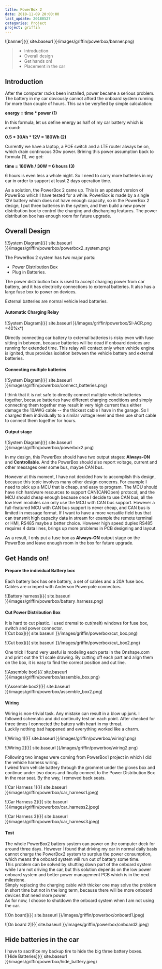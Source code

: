 ```yaml
---
title: PowerBox 2
date: 2018-11-09 20:00:00
last_update: 20180527
categories: Project
project: griffin
---
```


![banner]({{ site.baseurl }}/images/griffin/powerbox/banner.png)

>* Introduction
>* Overall design
>* Get hands on!
>* Placement in the car

## Introduction
After the computer racks been installed, power became a serious problem. The battery
in my car obviously cannot afford the onboard system running for more than couple of 
hours. This can be veryfied by simple calculation:

**energy = time * power (1)**

In this formula, let us define energy as half of my car battery which is around: 

**0.5 * 30Ah * 12V = 180Wh (2)**

Currently we have a laptop, a POE switch and a LTE router always be on, which drain 
continuous 30w power. Brining this power assumption back to formula (1), we get: 

**time = 180Wh / 30W = 6 hours (3)**

6 hours is even less a whole night. So I need to carry more batteries in my car 
in order to support at least 2 days operation time. 

As a solution, the PowerBox 2 came up. This is an updated version of PowerBox which I have
tested for a while. PowerBox is made by a single 12V battery which does not have enough
capacity, so in the PowerBox 2 design, I put three batteries in the system, and then 
build a new power distribution box to control the charging and discharging features. The 
power distribution box has enough room for future upgrade.

## Overall Design
![System Diagram]({{ site.baseurl }}/images/griffin/powerbox/powerbox2_system.png)

The PowerBox 2 system has two major parts: 
* Power Distribution Box
* Plug in Batteries.

The power distribution box is used to accept charging power from car battery, and it
has electricity connections to external batteries. It also has a large fuse box to 
power on devices. 

External batteries are normal vehicle lead batteries.

#### Automatic Charging Relay
![System Diagram]({{ site.baseurl }}/images/griffin/powerbox/SI-ACR.png =40%x*)

Directly connecting car battery to external batteries is risky even with fuse sitting
in between, because batteries will be dead if onboard devices are running for extended time.
This relay will contact only when vehicle engine is ignited, thus provides isolation between 
the vehicle battery and external batteries.

#### Connecting multiple batteries
![System Diagram]({{ site.baseurl }}/images/griffin/powerbox/connect_batteries.png)

I think that it is not safe to directly connect multiple vehicle batteries together, because
batteries have different charging conditions and simply connecting them together may result in
very high current thus either damage the 10AWG cable -- the thickest cable I have in the garage.
So I charged them individually to a similar voltage level and then use short cable to connect
them together for hours.

#### Output stage
![System Diagram]({{ site.baseurl }}/images/griffin/powerbox/powerbox2.png)

In my design, this PowerBox should have two output stages: **Always-ON** and **Controllable**. 
And the PowerBox should also report voltage, current and other messages over some bus, maybe 
CAN bus. 

However at this moment, I have not decided how to accomplish this design, because this topic
involves many other design concerns. For example I need to pick up a MCU that is cheap, and easy
to program. The MCU should have rich hardware resources to support CAN(CANOpen) protocol, and 
the MCU should cheap enough because once I decide to use CAN bus, all the low level modules 
can only use the MCU with CAN bus support. However a full-featured MCU with CAN bus support is
never cheap, and CAN bus is limited in message format. If I want to have a more versatile field
bus that can transmit high capacity data in stream for example the remote terminal or HMI, RS485
maybe a better choice. However high speed duplex RS485 requires 4 data lines, brings up more
problems in PCB designing and layout.

As a result, I only put a fuse box as **Always-ON** output stage on the PowerBox and  leave enough
room in the box for future upgrade.

## Get Hands on!
#### Prepare the individual Battery box
Each battery box has one battery, a set of cables and a 20A fuse box.   
Cables are crimped with Anderson Powerpole connectors.  

![Battery harness]({{ site.baseurl }}/images/griffin/powerbox/battery_harness.png)

#### Cut Power Distribution Box
It is hard to cut plastic. I used dremal to cut(melt) windows for fuse box, switch and power connector.  
![Cut box]({{ site.baseurl }}/images/griffin/powerbox/cut_box.png)

![Cut box]({{ site.baseurl }}/images/griffin/powerbox/cut_box2.png)

One trick I found very useful is modeling each parts in the Onshape.com and print out the 1:1 scale
drawing. By cutting off each part and align them on the box, it is easy to find the correct position and 
cut line.

![Assemble box]({{ site.baseurl }}/images/griffin/powerbox/assemble_box.png)

![Assemble box2]({{ site.baseurl }}/images/griffin/powerbox/assemble_box2.png)

#### Wiring
Wiring is non-trivial task. Any mistake can result in a blow up junk. I followed schematic and did continuity 
test on each point. After checked for three times I connected the battery with heart in my throat.  
Luckily nothing bad happened and everything worked like a charm.

![Wiring 1]({{ site.baseurl }}/images/griffin/powerbox/wiring1.png)

![Wiring 2]({{ site.baseurl }}/images/griffin/powerbox/wiring2.png)

Following two images were coming from PowerBox1 project in which I did the vehicle harness wiring.  
I wired from vehicle battery through the grommet under the gloves box and continue under two doors and finally
connect to the Power Distribution Box in the rear seat. By the way, I removed back seats. 

![Car Harness 1]({{ site.baseurl }}/images/griffin/powerbox/car_harness1.jpeg)

![Car Harness 2]({{ site.baseurl }}/images/griffin/powerbox/car_harness2.jpeg)

![Car Harness 3]({{ site.baseurl }}/images/griffin/powerbox/car_harness3.jpeg)

#### Test
The whole PowerBox2 battery system can power on the computer deck for around three days. However I found that
driving my car in normal daily basis cannot charge the PowerBox2 system to surplus the power consumption, which means
the onboard system will run out of battery some time.  
This problem can be solved by shutting down part of the onboard system while I am not driving the car, but this
solution depends on the low power onboard system and better power management PCB which is in the next milestone.  
Simply replacing the charging cable with thicker one may solve the problem in short time but not in the long term, 
because there will be more onboard devices that need more power.  
As for now, I choose to shutdown the onboard system when I am not using the car.  

![On board]({{ site.baseurl }}/images/griffin/powerbox/onboard1.jpeg)

![On board 2]({{ site.baseurl }}/images/griffin/powerbox/onboard2.jpeg)


## Hide batteries in the car
I have to sacrifice my backup tire to hide the big three battery boxes.  
![Hide Batteries]({{ site.baseurl }}/images/griffin/powerbox/hide_battery.jpeg)
